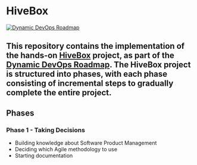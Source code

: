 # HiveBox
[![Dynamic DevOps Roadmap](https://devopshive.net/badges/dynamic-devops-roadmap.svg)](https://github.com/DevOpsHiveHQ/dynamic-devops-roadmap)

This repository contains the implementation of the hands-on [HiveBox](https://devopsroadmap.io/projects/hivebox/) project, as part of the [Dynamic DevOps Roadmap](https://devopsroadmap.io/). The HiveBox project is structured into phases, with each phase consisting of incremental steps to gradually complete the entire project.
---
## Phases
### Phase 1 - Taking Decisions
- Building knowledge about Software Product Management
- Deciding which Agile methodology to use
- Starting documentation